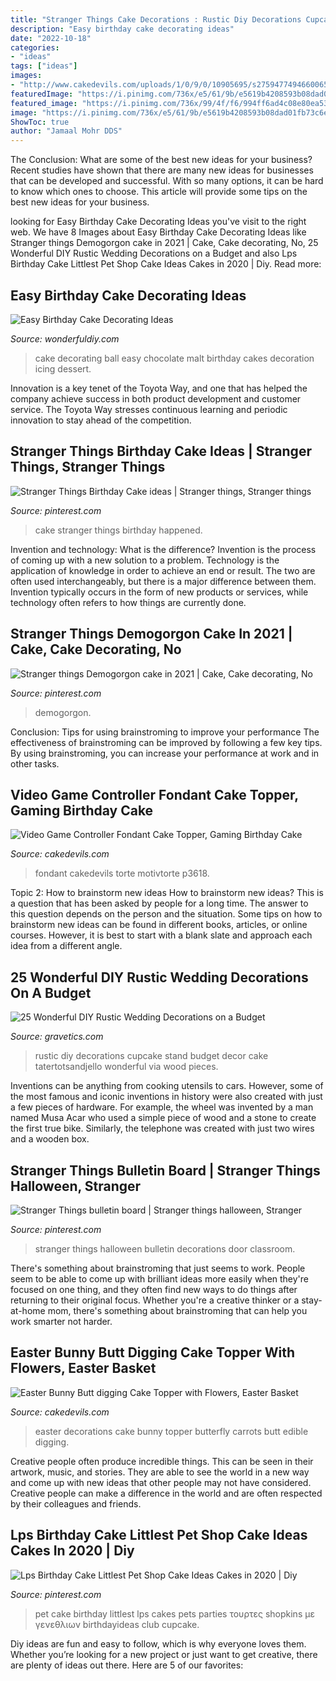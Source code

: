 ```yaml
---
title: "Stranger Things Cake Decorations : Rustic Diy Decorations Cupcake Stand Budget Decor Cake Tatertotsandjello Wonderful Via Wood Pieces"
description: "Easy birthday cake decorating ideas"
date: "2022-10-18"
categories:
- "ideas"
tags: ["ideas"]
images:
- "http://www.cakedevils.com/uploads/1/0/9/0/10905695/s275947749466006588_p3788_i5_w640.jpeg"
featuredImage: "https://i.pinimg.com/736x/e5/61/9b/e5619b4208593b08dad01fb73c6e7f76.jpg"
featured_image: "https://i.pinimg.com/736x/99/4f/f6/994ff6ad4c08e80ea53ec1aa2d1aedde.jpg"
image: "https://i.pinimg.com/736x/e5/61/9b/e5619b4208593b08dad01fb73c6e7f76.jpg"
ShowToc: true
author: "Jamaal Mohr DDS"
---
```



The Conclusion: What are some of the best new ideas for your business?
Recent studies have shown that there are many new ideas for businesses that can be developed and successful. With so many options, it can be hard to know which ones to choose. This article will provide some tips on the best new ideas for your business.

	

		
looking for Easy Birthday Cake Decorating Ideas you've visit to the right web. We have 8 Images about Easy Birthday Cake Decorating Ideas like Stranger things Demogorgon cake in 2021 | Cake, Cake decorating, No, 25 Wonderful DIY Rustic Wedding Decorations on a Budget and also Lps Birthday Cake Littlest Pet Shop Cake Ideas Cakes in 2020 | Diy. Read more:
		
    
## Easy Birthday Cake Decorating Ideas

<img loading=lazy src="http://cdn.wonderfuldiy.com/wp-content/uploads/2016/01/Malt-Ball-Cake.jpg" onerror="this.onerror=null;this.src='https://tse4.mm.bing.net/th?id=OIP.aGsQ7TorsWlisRh7Yg8ywAHaKt&amp;pid=15.1';" alt="Easy Birthday Cake Decorating Ideas">

_Source: wonderfuldiy.com_

>cake decorating ball easy chocolate malt birthday cakes decoration icing dessert. 

	

Innovation is a key tenet of the Toyota Way, and one that has helped the company achieve success in both product development and customer service. The Toyota Way stresses continuous learning and periodic innovation to stay ahead of the competition.

    
## Stranger Things Birthday Cake Ideas | Stranger Things, Stranger Things

<img loading=lazy src="https://i.pinimg.com/736x/e5/61/9b/e5619b4208593b08dad01fb73c6e7f76.jpg" onerror="this.onerror=null;this.src='https://tse1.mm.bing.net/th?id=OIP.CGyMEPS-AINHuNXFN1tvvgHaNK&amp;pid=15.1';" alt="Stranger Things Birthday Cake ideas | Stranger things, Stranger things">

_Source: pinterest.com_

>cake stranger things birthday happened. 

	

Invention and technology: What is the difference?
Invention is the process of coming up with a new solution to a problem. Technology is the application of knowledge in order to achieve an end or result. The two are often used interchangeably, but there is a major difference between them. Invention typically occurs in the form of new products or services, while technology often refers to how things are currently done.

    
## Stranger Things Demogorgon Cake In 2021 | Cake, Cake Decorating, No

<img loading=lazy src="https://i.pinimg.com/736x/99/4f/f6/994ff6ad4c08e80ea53ec1aa2d1aedde.jpg" onerror="this.onerror=null;this.src='https://tse2.mm.bing.net/th?id=OIP.y7co-lv_0HwGKR2XG_bpFgHaL-&amp;pid=15.1';" alt="Stranger things Demogorgon cake in 2021 | Cake, Cake decorating, No">

_Source: pinterest.com_

>demogorgon. 

	

Conclusion: Tips for using brainstroming to improve your performance
The effectiveness of brainstroming can be improved by following a few key tips. By using brainstroming, you can increase your performance at work and in other tasks.

    
## Video Game Controller Fondant Cake Topper, Gaming Birthday Cake

<img loading=lazy src="https://www.cakedevils.com/uploads/1/0/9/0/10905695/s275947749466006588_p3618_i2_w640.jpeg" onerror="this.onerror=null;this.src='https://tse1.mm.bing.net/th?id=OIP.wui6oF_UV6rECs9o7GF4mwHaG_&amp;pid=15.1';" alt="Video Game Controller Fondant Cake Topper, Gaming Birthday Cake">

_Source: cakedevils.com_

>fondant cakedevils torte motivtorte p3618. 

	

Topic 2: How to brainstorm new ideas
How to brainstorm new ideas? This is a question that has been asked by people for a long time. The answer to this question depends on the person and the situation. Some tips on how to brainstorm new ideas can be found in different books, articles, or online courses. However, it is best to start with a blank slate and approach each idea from a different angle.

    
## 25 Wonderful DIY Rustic Wedding Decorations On A Budget

<img loading=lazy src="http://www.gravetics.com/wp-content/uploads/2017/10/DIY-Rustic-Wedding-Cupcake-Stand-via-tatertotsandjello.jpg" onerror="this.onerror=null;this.src='https://tse3.mm.bing.net/th?id=OIP.RwjEXRd4o5M5CiSXccUCHAHaO7&amp;pid=15.1';" alt="25 Wonderful DIY Rustic Wedding Decorations on a Budget">

_Source: gravetics.com_

>rustic diy decorations cupcake stand budget decor cake tatertotsandjello wonderful via wood pieces. 

	

Inventions can be anything from cooking utensils to cars. However, some of the most famous and iconic inventions in history were also created with just a few pieces of hardware. For example, the wheel was invented by a man named Musa Acar who used a simple piece of wood and a stone to create the first true bike. Similarly, the telephone was created with just two wires and a wooden box.

    
## Stranger Things Bulletin Board | Stranger Things Halloween, Stranger

<img loading=lazy src="https://i.pinimg.com/736x/90/08/d0/9008d0680ab9892cec12681061dee396.jpg" onerror="this.onerror=null;this.src='https://tse3.mm.bing.net/th?id=OIP.LkP9yKWQkWlvgfv4D3nIewHaJ3&amp;pid=15.1';" alt="Stranger Things bulletin board | Stranger things halloween, Stranger">

_Source: pinterest.com_

>stranger things halloween bulletin decorations door classroom. 

	

There's something about brainstroming that just seems to work. People seem to be able to come up with brilliant ideas more easily when they're focused on one thing, and they often find new ways to do things after returning to their original focus. Whether you're a creative thinker or a stay-at-home mom, there's something about brainstroming that can help you work smarter not harder.

    
## Easter Bunny Butt Digging Cake Topper With Flowers, Easter Basket

<img loading=lazy src="http://www.cakedevils.com/uploads/1/0/9/0/10905695/s275947749466006588_p3788_i5_w640.jpeg" onerror="this.onerror=null;this.src='https://tse1.mm.bing.net/th?id=OIP.Akd0uqVnpdRWQdbykBVLNQHaIa&amp;pid=15.1';" alt="Easter Bunny Butt digging Cake Topper with Flowers, Easter Basket">

_Source: cakedevils.com_

>easter decorations cake bunny topper butterfly carrots butt edible digging. 

	

Creative people often produce incredible things. This can be seen in their artwork, music, and stories. They are able to see the world in a new way and come up with new ideas that other people may not have considered. Creative people can make a difference in the world and are often respected by their colleagues and friends.

    
## Lps Birthday Cake Littlest Pet Shop Cake Ideas Cakes In 2020 | Diy

<img loading=lazy src="https://i.pinimg.com/736x/f4/8b/dd/f48bddf0376d0c54bdb3530e1e0bac5b.jpg" onerror="this.onerror=null;this.src='https://tse2.mm.bing.net/th?id=OIP.u6sHtzvbiRnsnQ2m-30ulwHaPo&amp;pid=15.1';" alt="Lps Birthday Cake Littlest Pet Shop Cake Ideas Cakes in 2020 | Diy">

_Source: pinterest.com_

>pet cake birthday littlest lps cakes pets parties τουρτες shopkins με γενεθλιων birthdayideas club cupcake. 

	

Diy ideas are fun and easy to follow, which is why everyone loves them. Whether you’re looking for a new project or just want to get creative, there are plenty of ideas out there. Here are 5 of our favorites: 

